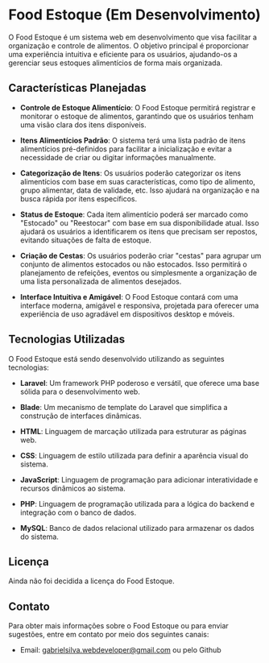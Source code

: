 # Food Estoque (Em Desenvolvimento)

O Food Estoque é um sistema web em desenvolvimento que visa facilitar a organização e controle de alimentos. O objetivo principal é proporcionar uma experiência intuitiva e eficiente para os usuários, ajudando-os a gerenciar seus estoques alimentícios de forma mais organizada.

## Características Planejadas

- **Controle de Estoque Alimentício**: O Food Estoque permitirá registrar e monitorar o estoque de alimentos, garantindo que os usuários tenham uma visão clara dos itens disponíveis.

- **Itens Alimentícios Padrão**: O sistema terá uma lista padrão de itens alimentícios pré-definidos para facilitar a inicialização e evitar a necessidade de criar ou digitar informações manualmente.

- **Categorização de Itens**: Os usuários poderão categorizar os itens alimentícios com base em suas características, como tipo de alimento, grupo alimentar, data de validade, etc. Isso ajudará na organização e na busca rápida por itens específicos.

- **Status de Estoque**: Cada item alimentício poderá ser marcado como "Estocado" ou "Reestocar" com base em sua disponibilidade atual. Isso ajudará os usuários a identificarem os itens que precisam ser repostos, evitando situações de falta de estoque.

- **Criação de Cestas**: Os usuários poderão criar "cestas" para agrupar um conjunto de alimentos estocados ou não estocados. Isso permitirá o planejamento de refeições, eventos ou simplesmente a organização de uma lista personalizada de alimentos desejados.

- **Interface Intuitiva e Amigável**: O Food Estoque contará com uma interface moderna, amigável e responsiva, projetada para oferecer uma experiência de uso agradável em dispositivos desktop e móveis.

## Tecnologias Utilizadas

O Food Estoque está sendo desenvolvido utilizando as seguintes tecnologias:

- **Laravel**: Um framework PHP poderoso e versátil, que oferece uma base sólida para o desenvolvimento web.

- **Blade**: Um mecanismo de template do Laravel que simplifica a construção de interfaces dinâmicas.

- **HTML**: Linguagem de marcação utilizada para estruturar as páginas web.

- **CSS**: Linguagem de estilo utilizada para definir a aparência visual do sistema.

- **JavaScript**: Linguagem de programação para adicionar interatividade e recursos dinâmicos ao sistema.

- **PHP**: Linguagem de programação utilizada para a lógica do backend e integração com o banco de dados.

- **MySQL**: Banco de dados relacional utilizado para armazenar os dados do sistema.

## Licença

Ainda não foi decidida a licença do Food Estoque.

## Contato

Para obter mais informações sobre o Food Estoque ou para enviar sugestões, entre em contato por meio dos seguintes canais:

- Email: gabrielsilva.webdeveloper@gmail.com ou pelo Github
  

